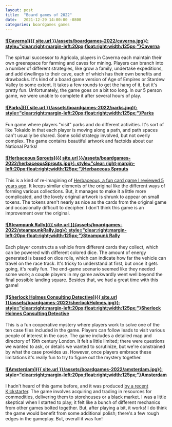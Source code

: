 ```yaml
---
layout: post
title:  "Board games of 2022"
date:   2021-12-29 14:00:00 -0800
categories: boardgames games
---
```



#### [![Caverna]({{ site.url }}/assets/boardgames-2022/caverna.jpg){: style="clear:right;margin-left:20px;float:right;width:125px;"}](https://www.amazon.com/dp/B00G3FV2TO)[Caverna](https://www.amazon.com/dp/B00G3FV2TO)
The spirtual successor to Agricola, players in Caverna each maintain their own greenspace for farming and caves for mining. Players can branch into a number of different strategies, like grow a family, undertake expeditions, and add dwellings to their cave, each of which has their own benefits and drawbacks. It's kind of a board game version of Age of Empires or Stardew Valley to some extent. It takes a few rounds to get the hang of it, but it's pretty fun. Unfortunately, the game goes on a bit too long. In our 5 person game, we were unable to complete it after several hours of play.

#### [![Parks]({{ site.url }}/assets/boardgames-2022/parks.jpg){: style="clear:right;margin-left:20px;float:right;width:125px;"}](https://www.amazon.com/dp/B07SVNZXY4)[Parks](https://www.amazon.com/dp/B07SVNZXY4)
Fun game where players "visit" parks and do different activities. It's sort of like Tokaido in that each player is moving along a path, and path spaces can't usually be shared. Some solid strategy involved, but not overly complex. The game contains beautiful artwork and factoids about our National Parks!


#### [![Herbaceous Sprouts]({{ site.url }}/assets/boardgames-2022/herbaceousSprouts.jpg){: style="clear:right;margin-left:20px;float:right;width:125px;"}](https://www.amazon.com/dp/B07JG24C3F)[Herbaceous Sprouts](https://www.amazon.com/dp/B07JG24C3F)
This is a kind of re-imagining of [Herbaceous, a fun card game I reviewed 5 years ago](/posts/boardgames-2017). It keeps similar elements of the original like the different ways of forming various collections. But, it manages to make it a little more complicated, and the lovely original artwork is shrunk to appear on small tokens. The tokens aren't nearly as nice as the cards from the original game and occasionally difficult to decipher. I don't think this game is an improvement over the original.

#### [![Steampunk Rally]({{ site.url }}/assets/boardgames-2022/steampunkRally.jpg){: style="clear:right;margin-left:20px;float:right;width:125px;"}](https://www.amazon.com/dp/0992126819)[Steampunk Rally](https://www.amazon.com/dp/0992126819)
Each player constructs a vehicle from different cards they collect, which can be powered with different colored dice. The amount of energy generated is based on dice rolls, which can indicate how far the vehicle can travel on the race track. It's tricky to understand at first, but once it gets going, it's really fun. The end-game scenario seemed like they needed some work; a couple players in my game awkwardly went well beyond the final possible landing square. Besides that, we had a great time with this game!


#### [![Sherlock Holmes Consulting Detective]({{ site.url }}/assets/boardgames-2022/sherlockHolmes.jpg){: style="clear:right;margin-left:20px;float:right;width:125px;"}](https://www.amazon.com/dp/2370990031/)[Sherlock Holmes Consulting Detective](https://www.amazon.com/dp/2370990031/)
This is a fun cooperative mystery where players work to solve one of the ten case files included in the game. Players can follow leads to visit various people of interest in the case. The game includes a detailed map and directory of 19th century London. It felt a little limited; there were questions we wanted to ask, or details we wanted to scrutinize, but we're constrained by what the case provides us. However, once players embrace these limitations it's really fun to try to figure out the mystery together. 


#### [![Amsterdam]({{ site.url }}/assets/boardgames-2022/amsterdam.jpg){: style="clear:right;margin-left:20px;float:right;width:125px;"}](https://boardgamegeek.com/boardgame/314582/amsterdam)[Amsterdam](https://boardgamegeek.com/boardgame/314582/amsterdam)
I hadn't heard of this game before, and it was produced [by a recent Kickstarter](https://www.kickstarter.com/projects/queengames/stefan-feld-city-collection-hamburg-and-amsterdam). The game involves acquiring and trading in resources for commodities, delivering them to storehouses or a black market. I was a little skeptical when I started to play; it felt like a bunch of different mechanics from other games bolted together. But, after playing a bit, it works! I do think the game would benefit from some additional polish; there's a few rough edges in the gameplay. But, overall it was fun!



